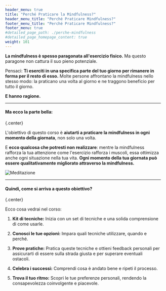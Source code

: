 ```yaml
---
header_menu: true
title: "Perché Praticare la Mindfulness?"
header_menu_title: "Perché Praticare Mindfulness?"
footer_menu_title: "Perché Praticare Mindfulness?"
footer_menu: true
#detailed_page_path: ./perche-mindfulness
#detailed_page_homepage_content: true
weight: 101
---
```


**La mindfulness è spesso paragonata all'esercizio fisico.** Ma questo paragone non cattura il suo pieno potenziale.

Pensaci: **Ti eserciti in una specifica parte del tuo giorno per rimanere in forma per il resto di esso.** Molte persone affrontano la mindfulness nello stesso modo: la praticano una volta al giorno e ne traggono beneficio per tutto il giorno.  

**E hanno ragione.**

---
#### Ma ecco la parte bella:
{.center}

L'obiettivo di questo corso è **aiutarti a praticare la mindfulness in ogni momento della giornata**, non solo una volta.

E **ecco qualcosa che potresti non realizzare**: mentre la mindfulness rafforza la tua attenzione come l'esercizio rafforza i muscoli, essa ottimizza anche ogni situazione nella tua vita. **Ogni momento della tua giornata può essere qualitativamente migliorato attraverso la mindfulness.**

![Meditazione](/images/mindfulness-all-day.jpg)

---
#### Quindi, come si arriva a questo obiettivo?
{.center}

Ecco cosa vedrai nel corso:

1) **Kit di tecniche:** Inizia con un set di tecniche e una solida comprensione di come usarle.

2) **Conosci le tue opzioni:** Impara quali tecniche utilizzare, quando e perché.

3) **Prove pratiche:** Pratica queste tecniche e ottieni feedback personali per assicurarti di essere sulla strada giusta e per superare eventuali ostacoli.

4) **Celebra i successi:** Comprendi cosa è andato bene e ripeti il processo.

5) **Trova il tuo ritmo:** Scopri le tue preferenze personali, rendendo la consapevolezza coinvolgente e piacevole.
